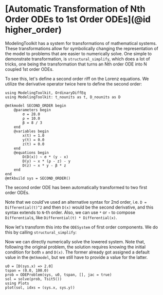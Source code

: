 # [Automatic Transformation of Nth Order ODEs to 1st Order ODEs](@id higher_order)

ModelingToolkit has a system for transformations of mathematical
systems. These transformations allow for symbolically changing
the representation of the model to problems that are easier to
numerically solve. One simple to demonstrate transformation, is
`structural_simplify`, which does a lot of tricks, one being the
transformation that turns an Nth order ODE into N
coupled 1st order ODEs.

To see this, let's define a second order riff on the Lorenz equations.
We utilize the derivative operator twice here to define the second order:

```@example orderlowering
using ModelingToolkit, OrdinaryDiffEq
using ModelingToolkit: t_nounits as t, D_nounits as D

@mtkmodel SECOND_ORDER begin
    @parameters begin
        σ = 28.0
        ρ = 10.0
        β = 8 / 3
    end
    @variables begin
        x(t) = 1.0
        y(t) = 0.0
        z(t) = 0.0
    end
    @equations begin
        D(D(x)) ~ σ * (y - x)
        D(y) ~ x * (ρ - z) - y
        D(z) ~ x * y - β * z
    end
end
@mtkbuild sys = SECOND_ORDER()
```

The second order ODE has been automatically transformed to two first order ODEs.

Note that we could've used an alternative syntax for 2nd order, i.e.
`D = Differential(t)^2` and then `D(x)` would be the second derivative,
and this syntax extends to `N`-th order. Also, we can use `*` or `∘` to compose
`Differential`s, like `Differential(t) * Differential(x)`.

Now let's transform this into the `ODESystem` of first order components.
We do this by calling `structural_simplify`:

Now we can directly numerically solve the lowered system. Note that,
following the original problem, the solution requires knowing the
initial condition for both `x` and `D(x)`.
The former already got assigned a default value in the `@mtkmodel`,
but we still have to provide a value for the latter.

```@example orderlowering
u0 = [D(sys.x) => 2.0]
tspan = (0.0, 100.0)
prob = ODEProblem(sys, u0, tspan, [], jac = true)
sol = solve(prob, Tsit5())
using Plots
plot(sol, idxs = (sys.x, sys.y))
```
